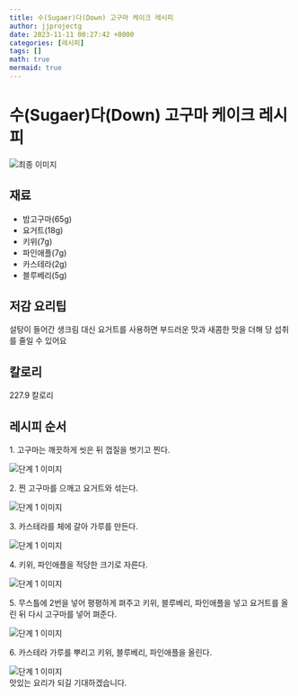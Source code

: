 ```yaml
---
title: 수(Sugaer)다(Down) 고구마 케이크 레시피
author: jjprojectg
date: 2023-11-11 00:27:42 +0000
categories: [레시피]
tags: []
math: true
mermaid: true
---
```

<meta name="og:type" content="website"/>
<meta charset="UTF-8"/>
<div class="header">
  <h1>수(Sugaer)다(Down) 고구마 케이크 레시피</h1>
</div>

<div class="container my-4">
  <div class="row">
    <div class="col-12 col-md-6">
      <div class="recipe-image">
        <img src="http://www.foodsafetykorea.go.kr/uploadimg/cook/10_01107_2.png" class="step-image" alt="최종 이미지"/>
      </div>
    </div>
    <div class="col-12 col-md-6">
      <div class="ingredients">
        <h2>재료</h2>
        <ul class="card">
          <li> 밤고구마(65g) </li>
          <li>  요거트(18g) </li>
          <li>  키위(7g) </li>
          <li> 파인애플(7g) </li>
          <li>  카스테라(2g) </li>
          <li> 블루베리(5g) </li>
</ul>
      </div>
    </div>
    <div class="col-12 col-md-6">
      <div class="ingredients">
        <h2>저감 요리팁</h2>
        <div class="card"> 
          <p>
            설탕이 들어간 생크림 대신 요거트를 사용하면 부드러운 맛과 새콤한 맛을 더해 당 섭취를 줄일 수 있어요
          </p>
        </div>
      </div>
      <div class="ingredients">
        <h2>칼로리</h2>
        <div class="card"> 
          <p>
            227.9 칼로리
          </p>
        </div>
      </div>
    </div>
  </div>

  <h2 class="my-4">레시피 순서</h2>
  <div class="card recipe-card">
    <div class="card-body recipe-step">
      <p class="card-text step-description">1. 고구마는 깨끗하게 씻은 뒤 껍질을 벗기고 찐다.</p>
      <img src="http://www.foodsafetykorea.go.kr/uploadimg/cook/20_01107_1.JPG" alt="단계 1 이미지" class="step-image"/>
    </div>
  </div>
  <div class="card recipe-card">
    <div class="card-body recipe-step">
      <p class="card-text step-description">2. 찐 고구마를 으깨고 요거트와 섞는다.</p>
      <img src="http://www.foodsafetykorea.go.kr/uploadimg/cook/20_01107_2.JPG" alt="단계 1 이미지" class="step-image"/>
    </div>
  </div>
  <div class="card recipe-card">
    <div class="card-body recipe-step">
      <p class="card-text step-description">3. 카스테라를 체에 갈아 가루를 만든다.</p>
      <img src="http://www.foodsafetykorea.go.kr/uploadimg/cook/20_01107_3.JPG" alt="단계 1 이미지" class="step-image"/>
    </div>
  </div>
  <div class="card recipe-card">
    <div class="card-body recipe-step">
      <p class="card-text step-description">4. 키위, 파인애플을 적당한 크기로 자른다.</p>
      <img src="http://www.foodsafetykorea.go.kr/uploadimg/cook/20_01107_4.JPG" alt="단계 1 이미지" class="step-image"/>
    </div>
  </div>
  <div class="card recipe-card">
    <div class="card-body recipe-step">
      <p class="card-text step-description">5. 무스틀에 2번을 넣어 평평하게 펴주고 키위, 블루베리, 파인애플을 넣고 요거트를 올린 뒤 다시 고구마를 넣어 펴준다.</p>
      <img src="http://www.foodsafetykorea.go.kr/uploadimg/cook/20_01107_5.JPG" alt="단계 1 이미지" class="step-image"/>
    </div>
  </div>
  <div class="card recipe-card">
    <div class="card-body recipe-step">
      <p class="card-text step-description">6. 카스테라 가루를 뿌리고 키위, 블루베리, 파인애플을 올린다.</p>
      <img src="http://www.foodsafetykorea.go.kr/uploadimg/cook/20_01107_6.JPG" alt="단계 1 이미지" class="step-image"/>
    </div>
  </div>

</div>
맛있는 요리가 되길 기대하겠습니다.
